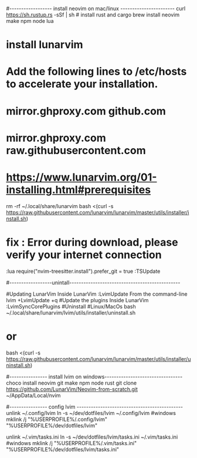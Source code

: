 #------------------ install neovim on mac/linux -----------------------
curl https://sh.rustup.rs -sSf | sh # install rust and cargo
brew install neovim make npm node lua 

# install lunarvim
# Add the following lines to /etc/hosts to accelerate your installation.
# mirror.ghproxy.com github.com
# mirror.ghproxy.com raw.githubusercontent.com
# https://www.lunarvim.org/01-installing.html#prerequisites
rm -rf ~/.local/share/lunarvim
bash <(curl -s https://raw.githubusercontent.com/lunarvim/lunarvim/master/utils/installer/install.sh)

# fix : Error during download, please verify your internet connection
:lua require("nvim-treesitter.install").prefer_git = true
:TSUpdate

#------------------unintall-----------------------------------------------

#Updating LunarVim
Inside LunarVim :LvimUpdate
From the command-line lvim +LvimUpdate +q
#Update the plugins
Inside LunarVim :LvimSyncCorePlugins
#Uninstall
#Linux/MacOs
bash ~/.local/share/lunarvim/lvim/utils/installer/uninstall.sh
# or
bash <(curl -s https://raw.githubusercontent.com/lunarvim/lunarvim/master/utils/installer/uninstall.sh)



#---------------- install lvim  on windows---------------------------------
choco install neovim git make npm node rust
git clone https://github.com/LunarVim/Neovim-from-scratch.git ~/AppData/Local/nvim

#---------------- config lvim ---------------------------------------------
unlink ~/.config/lvim
ln -s ~/dev/dotfiles/lvim ~/.config/lvim
#windows 
mklink /j  "%USERPROFILE%/.config/lvim" "%USERPROFILE%/dev/dotfiles/lvim"

unlink ~/.vim/tasks.ini
ln -s ~/dev/dotfiles/lvim/tasks.ini ~/.vim/tasks.ini
#windows
mklink /j  "%USERPROFILE%/.vim/tasks.ini" "%USERPROFILE%/dev/dotfiles/lvim/tasks.ini"


